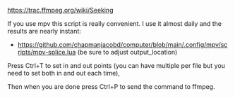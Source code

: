 https://trac.ffmpeg.org/wiki/Seeking

If you use mpv this script is really convenient. I use it almost daily and the results are nearly instant:

- https://github.com/chapmanjacobd/computer/blob/main/.config/mpv/scripts/mpv-splice.lua (be sure to adjust output_location)

Press Ctrl+T to set in and out points (you can have multiple per file but you need to set both in and out each time), 

Then when you are done press Ctrl+P to send the command to ffmpeg.
